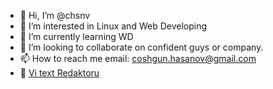 - 👋 Hi, I’m @chsnv
- 👀 I’m interested in Linux and Web Developing
- 🌱 I’m currently learning WD 
- 💞️ I’m looking to collaborate on confident guys or company.
- 📫 How to reach me email: coshgun.hasanov@gmail.com
- :book: [Vi text Redaktoru](https://github.com/chsnv/chsnv/blob/main/Vi(Text%20Redaktoru).pdf) 
<!---
chsnv/chsnv is a ✨ special ✨ repository because its `README.md` (this file) appears on your GitHub profile.
You can click the Preview link to take a look at your changes.
--->
